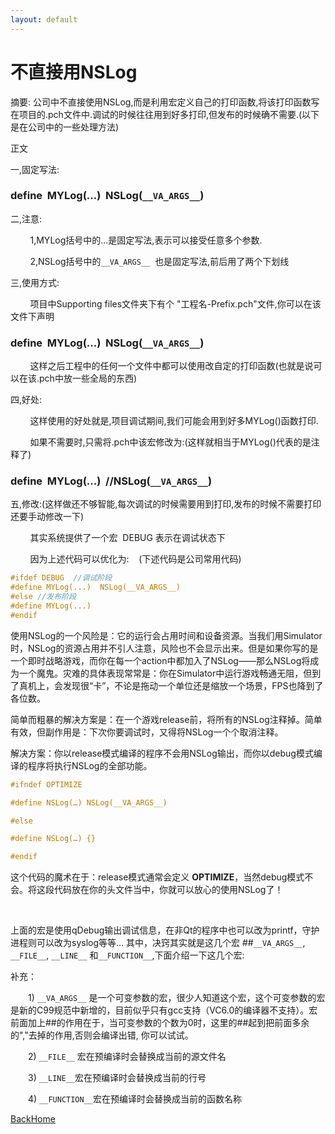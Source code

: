 ```yaml
---
layout: default
---
```


# 不直接用NSLog

摘要: 公司中不直接使用NSLog,而是利用宏定义自己的打印函数,将该打印函数写在项目的.pch文件中.调试的时候往往用到好多打印,但发布的时候确不需要.(以下是在公司中的一些处理方法)

正文

一,固定写法:

### define  MYLog(...)  NSLog(`__VA_ARGS__`)

二,注意:

        1,MYLog括号中的...是固定写法,表示可以接受任意多个参数.

        2,NSLog括号中的`__VA_ARGS__`  也是固定写法,前后用了两个下划线

三,使用方式:

        项目中Supporting files文件夹下有个 "工程名-Prefix.pch"文件,你可以在该文件下声明

### define  MYLog(...)  NSLog(`__VA_ARGS__`)

        这样之后工程中的任何一个文件中都可以使用改自定的打印函数(也就是说可以在该.pch中放一些全局的东西)

四,好处:

        这样使用的好处就是,项目调试期间,我们可能会用到好多MYLog()函数打印.

        如果不需要时,只需将.pch中该宏修改为:(这样就相当于MYLog()代表的是注释了)

### define  MYLog(...)  //NSLog(`__VA_ARGS__`)

五,修改:(这样做还不够智能,每次调试的时候需要用到打印,发布的时候不需要打印还要手动修改一下)  

        其实系统提供了一个宏  DEBUG 表示在调试状态下

        因为上述代码可以优化为:    (下述代码是公司常用代码)

```objective-c
#ifdef DEBUG  //调试阶段
#define MYLog(...)  NSLog(__VA_ARGS__)
#else //发布阶段
#define MYLog(...)
#endif
```

使用NSLog的一个风险是：它的运行会占用时间和设备资源。当我们用Simulator时，NSLog的资源占用并不引人注意，风险也不会显示出来。但是如果你写的是一个即时战略游戏，而你在每一个action中都加入了NSLog——那么NSLog将成为一个魔鬼。灾难的具体表现常常是：你在Simulator中运行游戏畅通无阻，但到了真机上，会发现很“卡”，不论是拖动一个单位还是缩放一个场景，FPS也降到了各位数。

简单而粗暴的解决方案是：在一个游戏release前，将所有的NSLog注释掉。简单有效，但副作用是：下次你要调试时，又得将NSLog一个个取消注释。

解决方案：你以release模式编译的程序不会用NSLog输出，而你以debug模式编译的程序将执行NSLog的全部功能。

```objective-c
#ifndef OPTIMIZE

#define NSLog(…) NSLog(__VA_ARGS__)

#else

#define NSLog(…) {}

#endif
```

这个代码的魔术在于：release模式通常会定义 __OPTIMIZE__，当然debug模式不会。将这段代码放在你的头文件当中，你就可以放心的使用NSLog了！

 

上面的宏是使用qDebug输出调试信息，在非Qt的程序中也可以改为printf，守护进程则可以改为syslog等等... 其中，决窍其实就是这几个宏 ##`__VA_ARGS__`, `__FILE__`, `__LINE__` 和`__FUNCTION__`,下面介绍一下这几个宏:

补充：

　　1) `__VA_ARGS__` 是一个可变参数的宏，很少人知道这个宏，这个可变参数的宏是新的C99规范中新增的，目前似乎只有gcc支持（VC6.0的编译器不支持）。宏前面加上##的作用在于，当可变参数的个数为0时，这里的##起到把前面多余的","去掉的作用,否则会编译出错, 你可以试试。

　　2) `__FILE__` 宏在预编译时会替换成当前的源文件名

　　3) `__LINE__`宏在预编译时会替换成当前的行号

　　4) `__FUNCTION__`宏在预编译时会替换成当前的函数名称



[BackHome](http://ablexie.github.io/)




